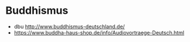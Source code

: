 # Buddhismus
- dbu http://www.buddhismus-deutschland.de/
- https://www.buddha-haus-shop.de/info/Audiovortraege-Deutsch.html
